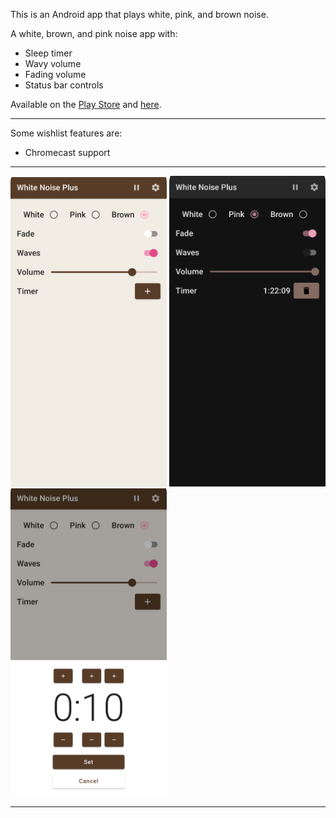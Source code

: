This is an Android app that plays white, pink, and brown noise.

A white, brown, and pink noise app with:
* Sleep timer
* Wavy volume
* Fading volume
* Status bar controls

Available on the [Play Store](https://play.google.com/store/apps/details?id=dalbers.com.noise "App Link") and [here](https://github.com/davidalbers/whitenoise/releases/tag/v2.0).

---
Some wishlist features are:
* Chromecast support

---
<img src="/screenshots/noiseScreenshot.png" width="250"> <img src="/screenshots/noiseScreenshotDark.png" width="250"> <img src="/screenshots/noiseScreenshotTimer.png" width="250">

---
